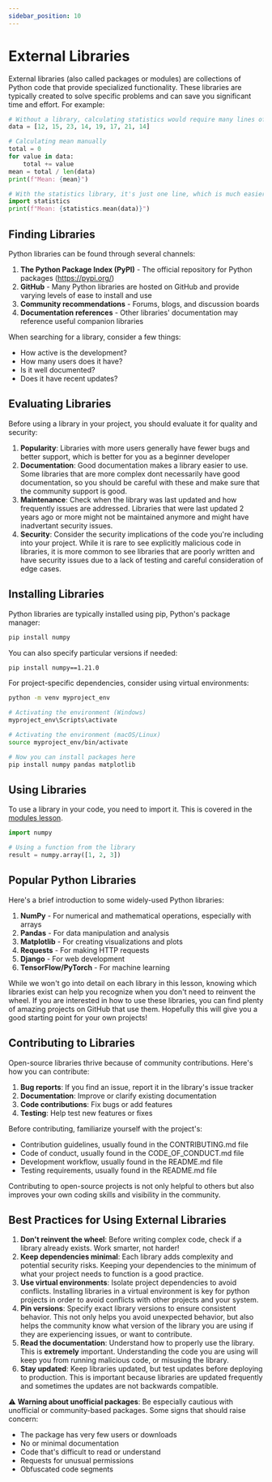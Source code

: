 ```yaml
---
sidebar_position: 10
---
```


# External Libraries

External libraries (also called packages or modules) are collections of Python code that provide specialized functionality. These libraries are typically created to solve specific problems and can save you significant time and effort. For example:

```python
# Without a library, calculating statistics would require many lines of code
data = [12, 15, 23, 14, 19, 17, 21, 14]

# Calculating mean manually
total = 0
for value in data:
    total += value
mean = total / len(data)
print(f"Mean: {mean}")

# With the statistics library, it's just one line, which is much easier to understand and maintain
import statistics
print(f"Mean: {statistics.mean(data)}")
```

## Finding Libraries

Python libraries can be found through several channels:

1. **The Python Package Index (PyPI)** - The official repository for Python packages (https://pypi.org/)
2. **GitHub** - Many Python libraries are hosted on GitHub and provide varying levels of ease to install and use
3. **Community recommendations** - Forums, blogs, and discussion boards
4. **Documentation references** - Other libraries' documentation may reference useful companion libraries

When searching for a library, consider a few things:
- How active is the development?
- How many users does it have?
- Is it well documented?
- Does it have recent updates?

## Evaluating Libraries

Before using a library in your project, you should evaluate it for quality and security:

1. **Popularity**: Libraries with more users generally have fewer bugs and better support, which is better for you as a beginner developer
2. **Documentation**: Good documentation makes a library easier to use. Some libraries that are more complex dont necessarily have good documentation, so you should be careful with these and make sure that the community support is good.
3. **Maintenance**: Check when the library was last updated and how frequently issues are addressed. Libraries that were last updated 2 years ago or more might not be maintained anymore and might have inadvertant security issues. 
4. **Security**: Consider the security implications of the code you're including into your project. While it is rare to see explicitly malicious code in libraries, it is more common to see libraries that are poorly written and have security issues due to a lack of testing and careful consideration of edge cases.

## Installing Libraries

Python libraries are typically installed using pip, Python's package manager:

```bash
pip install numpy
```

You can also specify particular versions if needed:

```bash
pip install numpy==1.21.0
```

For project-specific dependencies, consider using virtual environments:

```bash
python -m venv myproject_env

# Activating the environment (Windows)
myproject_env\Scripts\activate

# Activating the environment (macOS/Linux)
source myproject_env/bin/activate

# Now you can install packages here
pip install numpy pandas matplotlib
```

## Using Libraries

To use a library in your code, you need to import it. This is covered in the [modules lesson](03-functions-modules/03-modules.md).

```python
import numpy

# Using a function from the library
result = numpy.array([1, 2, 3])
```

## Popular Python Libraries

Here's a brief introduction to some widely-used Python libraries:

1. **NumPy** - For numerical and mathematical operations, especially with arrays
2. **Pandas** - For data manipulation and analysis
3. **Matplotlib** - For creating visualizations and plots
4. **Requests** - For making HTTP requests
5. **Django** - For web development
6. **TensorFlow/PyTorch** - For machine learning

While we won't go into detail on each library in this lesson, knowing which libraries exist can help you recognize when you don't need to reinvent the wheel. If you are interested in how to use these libraries, you can find plenty of amazing projects on GitHub that use them. Hopefully this will give you a good starting point for your own projects!

## Contributing to Libraries

Open-source libraries thrive because of community contributions. Here's how you can contribute:

1. **Bug reports**: If you find an issue, report it in the library's issue tracker
2. **Documentation**: Improve or clarify existing documentation
3. **Code contributions**: Fix bugs or add features
4. **Testing**: Help test new features or fixes

Before contributing, familiarize yourself with the project's:
- Contribution guidelines, usually found in the CONTRIBUTING.md file
- Code of conduct, usually found in the CODE_OF_CONDUCT.md file
- Development workflow, usually found in the README.md file
- Testing requirements, usually found in the README.md file

Contributing to open-source projects is not only helpful to others but also improves your own coding skills and visibility in the community.

## Best Practices for Using External Libraries

1. **Don't reinvent the wheel**: Before writing complex code, check if a library already exists. Work smarter, not harder!
2. **Keep dependencies minimal**: Each library adds complexity and potential security risks. Keeping your dependencies to the minimum of what your project needs to function is a good practice.
3. **Use virtual environments**: Isolate project dependencies to avoid conflicts. Installing libraries in a virtual environment is key for python projects in order to avoid conflicts with other projects and your system.
4. **Pin versions**: Specify exact library versions to ensure consistent behavior. This not only helps you avoid unexpected behavior, but also helps the community know what version of the library you are using if they are experiencing issues, or want to contribute.
5. **Read the documentation**: Understand how to properly use the library. This is **extremely** important. Understanding the code you are using will keep you from running malicious code, or misusing the library.
6. **Stay updated**: Keep libraries updated, but test updates before deploying to production. This is important because libraries are updated frequently and sometimes the updates are not backwards compatible.

⚠️ **Warning about unofficial packages**: Be especially cautious with unofficial or community-based packages. Some signs that should raise concern:
- The package has very few users or downloads
- No or minimal documentation
- Code that's difficult to read or understand
- Requests for unusual permissions
- Obfuscated code segments